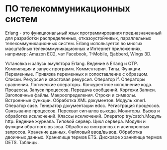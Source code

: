 # ПО телекоммуникационных систем
Erlang - это функциональный язык программирования предназначенный для разработки распределенных, отказоустойчивых, параллельных телекоммуникационных систем. Erlang используется во многих масштабных телекоммуникационных и Интернет приложениях, например: Amazon EC2, чат Facebook, T-Mobile, Ejabberd, Wings 3D.

Установка и запуск эмулятора Erlang. Ведение в Erlang и OTP. Компиляция и запуск программ. Комментарии. Типы. Функции. Переменные. Привязка переменных и сопоставление с образцом. Списки. Рекурсия и хвостовая рекурсия. Оператор if. Операторы сравнения. Логические операторы. Конкурентное исполнение кода. Процессы. Запуск процессов. Передача сообщений. Кортежи.Записи. Заголовчные файлы. Макроопределения. Строки и символы. Встроенные функции. Обработка XML документов. Модуль xmerl. Оператор case. Генератор документации edoc. Регистрация процессов. Связывание процессов. Перехват сигналов выхода. Мониторы. Вызов и обработка исключений. Классы исключений. Оператор try/catch.Модуль http. Ведение журнала. Типовой сервер. Цикл сервера. Модули и функции обратного вызова. Обработка синхронных и асинхронных запросов. Хранение данных. Файловый ввод/вывод. Обработка двоичных данных. Хранилище термов ETS. Дисковое хранилище термов DETS. Таблицы.
